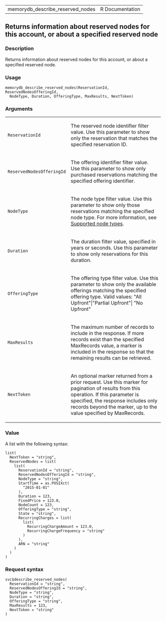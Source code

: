 <table style="width: 100%;">
<tbody>
<tr class="odd">
<td>memorydb_describe_reserved_nodes</td>
<td style="text-align: right;">R Documentation</td>
</tr>
</tbody>
</table>

## Returns information about reserved nodes for this account, or about a specified reserved node

### Description

Returns information about reserved nodes for this account, or about a
specified reserved node.

### Usage

    memorydb_describe_reserved_nodes(ReservationId, ReservedNodesOfferingId,
      NodeType, Duration, OfferingType, MaxResults, NextToken)

### Arguments

<table>
<colgroup>
<col style="width: 35%" />
<col style="width: 65%" />
</colgroup>
<tbody>
<tr class="odd">
<td><code
id="memorydb_describe_reserved_nodes_:_ReservationId">ReservationId</code></td>
<td><p>The reserved node identifier filter value. Use this parameter to
show only the reservation that matches the specified reservation
ID.</p></td>
</tr>
<tr class="even">
<td><code
id="memorydb_describe_reserved_nodes_:_ReservedNodesOfferingId">ReservedNodesOfferingId</code></td>
<td><p>The offering identifier filter value. Use this parameter to show
only purchased reservations matching the specified offering
identifier.</p></td>
</tr>
<tr class="odd">
<td><code
id="memorydb_describe_reserved_nodes_:_NodeType">NodeType</code></td>
<td><p>The node type filter value. Use this parameter to show only those
reservations matching the specified node type. For more information, see
<a
href="https://docs.aws.amazon.com/memorydb/latest/devguide/#reserved-nodes-supported">Supported
node types</a>.</p></td>
</tr>
<tr class="even">
<td><code
id="memorydb_describe_reserved_nodes_:_Duration">Duration</code></td>
<td><p>The duration filter value, specified in years or seconds. Use
this parameter to show only reservations for this duration.</p></td>
</tr>
<tr class="odd">
<td><code
id="memorydb_describe_reserved_nodes_:_OfferingType">OfferingType</code></td>
<td><p>The offering type filter value. Use this parameter to show only
the available offerings matching the specified offering type. Valid
values: "All Upfront"|"Partial Upfront"| "No Upfront"</p></td>
</tr>
<tr class="even">
<td><code
id="memorydb_describe_reserved_nodes_:_MaxResults">MaxResults</code></td>
<td><p>The maximum number of records to include in the response. If more
records exist than the specified MaxRecords value, a marker is included
in the response so that the remaining results can be retrieved.</p></td>
</tr>
<tr class="odd">
<td><code
id="memorydb_describe_reserved_nodes_:_NextToken">NextToken</code></td>
<td><p>An optional marker returned from a prior request. Use this marker
for pagination of results from this operation. If this parameter is
specified, the response includes only records beyond the marker, up to
the value specified by MaxRecords.</p></td>
</tr>
</tbody>
</table>

### Value

A list with the following syntax:

    list(
      NextToken = "string",
      ReservedNodes = list(
        list(
          ReservationId = "string",
          ReservedNodesOfferingId = "string",
          NodeType = "string",
          StartTime = as.POSIXct(
            "2015-01-01"
          ),
          Duration = 123,
          FixedPrice = 123.0,
          NodeCount = 123,
          OfferingType = "string",
          State = "string",
          RecurringCharges = list(
            list(
              RecurringChargeAmount = 123.0,
              RecurringChargeFrequency = "string"
            )
          ),
          ARN = "string"
        )
      )
    )

### Request syntax

    svc$describe_reserved_nodes(
      ReservationId = "string",
      ReservedNodesOfferingId = "string",
      NodeType = "string",
      Duration = "string",
      OfferingType = "string",
      MaxResults = 123,
      NextToken = "string"
    )
